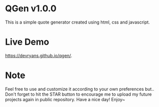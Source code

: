 # QGen v1.0.0
This is a simple quote generator created using html, css and javascript.

# Live Demo
https://devryans.github.io/qgen/.

# Note
Feel free to use and customize it according to your own preferences but..
Don't forget to hit the STAR button to encourage me to upload my future projects again in public repository. Have a nice day! Enjoy~
